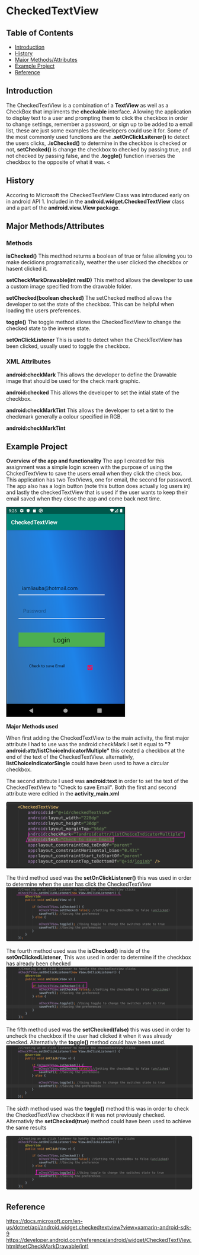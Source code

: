 # CheckedTextView


## Table of Contents
* [Introduction](#Introduction)
* [History](#History)
* [Major Methods/Attributes](#Methods_Attributes)
* [Example Project](#Example_Project)
* [Reference](#Reference)



## <a name="Introduction">Introduction</a>

The CheckedTextView is a combination of a **TextView** as well as a CheckBox that impliments the **checkable** interface. Allowing the application to display text to a user and prompting them to click the checkbox in order to change settings, remember a password, or sign up to be added to a email list, these are just some examples the developers could use it for.
Some of the most commonly used functions are the **.setOnClickLsitener()** to detect the users clicks, **.isChecked()** to determine in the checkbox is checked or not, **setChecked()** is change the checkbox to checked by passing true, and not checked by passing false, and the **.toggle()** function inverses the checkbox to the opposite of what it was.
<



## <a name="History">History</a>

Accoring to Microsoft the CheckedTextView Class was introduced early on in android API 1. Included in the **android.widget.CheckedTextView** class and a part of the **android.view.View package**.

## <a name="Methods_Attributes">Major Methods/Attributes</a>

<h3> Methods</h3>

**isChecked()** This medthod returns a boolean of true or false allowing you to make decidions programatically, weather the user clicked the checkbox or hasent clicked it.

**setCheckMarkDrawable(int resID)** This method allows the developer to use a custom image specified from the drawable folder.

**setChecked(boolean checked)** The setChecked method allows the developer to set the state of the checkbox. This can be helpful when loading the users preferences.

**toggle()** The toggle method allows the CheckedTextView to change the checked state to the inverse state.

**setOnClickListener** This is used to detect when the CheckTextView has been clicked, usually used to toggle the checkbox.

<h3> XML Attributes</h3>

**android:checkMark** This allows the developer to define the Drawable image that should be used for the check mark graphic.

**android:checked** This allows the developer to set the intial state of the checkbox.

**android:checkMarkTint** This allows the developer to set a tint to the checkmark generally a colour specified in RGB.

**android:checkMarkTint**

## <a name="Example_Project">Example Project</a>

**Overview of the app and functionality**
The app I created for this assignment was a simple login screen with the purpose of using the ChckedTextView to save the users email when they click the check box. This application has two TextViews, one for email, the second for password. The app also has a login button (note this button does actually log users in) and lastly the checkedTextView that is used if the user wants to keep their email saved when they close the app and come back next time.

![app](https://github.com/getLiauba/CheckedTextView/blob/master/Images/appimage.png?raw=true)


**Major Methods used**

When first adding the CheckedTextView to the main activity, the first major attribute I had to use was the android:checkMark
I set it equal to **"?android:attr/listChoiceIndicatorMultiple"** this created a checkbox at the end of the text of the CheckedTextView. alternativly, **listChoiceIndicatorSingle** could have been used to have a circular checkbox.

The second attribute I used was **android:text** in order to set the text of the CheckedTextView to "Check to save Email". Both the first and second attribute were editied in the **activity_main.xml**

![Attribute](https://github.com/getLiauba/CheckedTextView/blob/master/Images/CheckMArk.png?raw=true)

The third method used was the **setOnClickListener()** this was used in order to determine when the user has click the CheckedTextView
![setOnClick](https://github.com/getLiauba/CheckedTextView/blob/master/Images/SetOnClickListener.png?raw=true)

The fourth method used was the **isChecked()** inside of the **setOnClickedListener**, This was used in order to determine if the checkbox has already been checked 
![inChecked](https://github.com/getLiauba/CheckedTextView/blob/master/Images/isChecked.png?raw=true)

The fifth method used was the **setChecked(false)** this was used in order to uncheck the checkbox if the user had clicked it when it was already checked. Alternativly the **toggle()** method could have been used.
![setChecked](https://github.com/getLiauba/CheckedTextView/blob/master/Images/setChecked.png?raw=true)

The sixth method used was the **toggle()** method this was in order to check the CheckedTextView checkbox if it was not previously checked. Alternativly the **setChecked(true)** method could have been used to achieve the same results

![Toggle](https://github.com/getLiauba/CheckedTextView/blob/master/Images/toggle.png?raw=true)





## <a name="Reference">Reference</a>

https://docs.microsoft.com/en-us/dotnet/api/android.widget.checkedtextview?view=xamarin-android-sdk-9
https://developer.android.com/reference/android/widget/CheckedTextView.html#setCheckMarkDrawable(int)

























